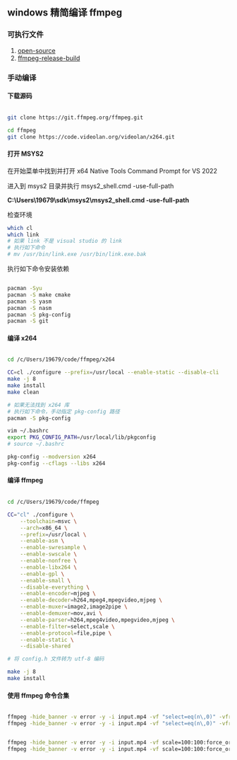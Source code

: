 ## windows 精简编译 ffmpeg

### 可执行文件

1. [open-source](https://github.com/BtbN/FFmpeg-Builds)
2. [ffmpeg-release-build](https://www.gyan.dev/ffmpeg/builds/#release-builds)


### 手动编译

#### 下载源码

```bash

git clone https://git.ffmpeg.org/ffmpeg.git

cd ffmpeg
git clone https://code.videolan.org/videolan/x264.git

```

#### 打开 MSYS2

在开始菜单中找到并打开 x64 Native Tools Command Prompt for VS 2022

进入到 msys2 目录并执行 msys2_shell.cmd -use-full-path

**C:\Users\19679\sdk\msys2\msys2_shell.cmd -use-full-path**

检查环境

```bash
which cl
which link
# 如果 link 不是 visual studio 的 link
# 执行如下命令
# mv /usr/bin/link.exe /usr/bin/link.exe.bak

```

执行如下命令安装依赖

```bash

pacman -Syu
pacman -S make cmake
pacman -S yasm
pacman -S nasm
pacman -S pkg-config
pacman -S git

```

#### 编译 x264

```bash

cd /c/Users/19679/code/ffmpeg/x264

CC=cl ./configure --prefix=/usr/local --enable-static --disable-cli
make -j 8
make install
make clean

# 如果无法找到 x264 库
# 执行如下命令，手动指定 pkg-config 路径
pacman -S pkg-config

vim ~/.bashrc
export PKG_CONFIG_PATH=/usr/local/lib/pkgconfig
# source ~/.bashrc

pkg-config --modversion x264
pkg-config --cflags --libs x264

```

#### 编译 ffmpeg

```bash

cd /c/Users/19679/code/ffmpeg

CC="cl" ./configure \
    --toolchain=msvc \
    --arch=x86_64 \
    --prefix=/usr/local \
    --enable-asm \
    --enable-swresample \
    --enable-swscale \
    --enable-nonfree \
    --enable-libx264 \
    --enable-gpl \
    --enable-small \
    --disable-everything \
    --enable-encoder=mjpeg \
    --enable-decoder=h264,mpeg4,mpegvideo,mjpeg \
    --enable-muxer=image2,image2pipe \
    --enable-demuxer=mov,avi \
    --enable-parser=h264,mpeg4video,mpegvideo,mjpeg \
    --enable-filter=select,scale \
    --enable-protocol=file,pipe \
    --enable-static \
    --disable-shared

# 将 config.h 文件转为 utf-8 编码

make -j 8
make install

```


#### 使用 ffmpeg 命令合集

```bash

ffmpeg -hide_banner -v error -y -i input.mp4 -vf "select=eq(n\,0)" -vframes 1 -f image2 cover.jpg
ffmpeg -hide_banner -v error -y -i input.mp4 -vf "select=eq(n\,0)" -vframes 1 -f image2 -


ffmpeg -hide_banner -v error -y -i input.mp4 -vf scale=100:100:force_original_aspect_ratio=decrease -c:v mjpeg -q:v 5 -frames:v 1 -f image2 cover.jpg
ffmpeg -hide_banner -v error -y -i input.mp4 -vf scale=100:100:force_original_aspect_ratio=decrease -c:v mjpeg -frames:v 1 -q:v 5 -f image2pipe - -f mjpeg

```